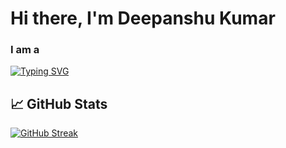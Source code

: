 <h1>Hi there, I'm Deepanshu Kumar</h1>

<h3>I am a </h3>
<a href="https://git.io/typing-svg"><img src="https://readme-typing-svg.demolab.com?font=Fira+Code&weight=500&size=25&pause=1000&color=12D28F&width=435&lines=Full+Stack+Web+Developer..." alt="Typing SVG" /></a>
<h2>📈 GitHub Stats</h2>
<a href="https://git.io/streak-stats"><img src="https://streak-stats.demolab.com?user=romid1302" alt="GitHub Streak" /></a>
